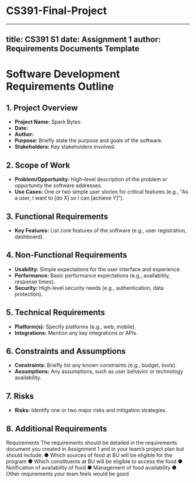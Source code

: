 # CS391-Final-Project

---
title: CS391 S1
date: Assignment 1
author: Requirements Documents Template
---

# Software Development Requirements Outline

## 1. Project Overview

* __Project Name:__ Spark Bytes
* __Date:__
* __Author:__
* __Purpose:__ Briefly state the purpose and goals of the software.
* __Stakeholders:__ Key stakeholders involved.

## 2. Scope of Work

* __Problem/Opportunity:__ High-level description of the problem or opportunity the software addresses.
* __Use Cases:__ One or two simple user stories for critical features (e.g., "As
  a user, I want to [do X] so I can [achieve Y]").

## 3. Functional Requirements

* __Key Features:__ List core features of the software (e.g., user registration, dashboard).

## 4. Non-Functional Requirements

* __Usability:__ Simple expectations for the user interface and experience.
* __Performance:__ Basic performance expectations (e.g., availability, response times).
* __Security:__ High-level security needs (e.g., authentication, data protection).

## 5. Technical Requirements

* __Platform(s):__ Specify platforms (e.g., web, mobile).
* __Integrations:__ Mention any key integrations or APIs.

## 6. Constraints and Assumptions

* __Constraints:__ Briefly list any known constraints (e.g., budget, tools).
* __Assumptions:__ Any assumptions, such as user behavior or technology availability.

## 7. Risks

* __Risks:__ Identify one or two major risks and mitigation strategies.

## 8. Additional Requirements
Requirements
The requirements should be detailed in the requirements document you created in Assignment
1 and in your team’s project plan but should include:
● Which sources of food at BU will be eligible for the program
● Which constituents at BU will be eligible to access the food
● Notification of availability of food
● Management of food availability
● Other requirements your team feels would be good

